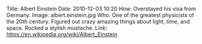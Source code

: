 Title: Albert Einstein
Date: 2010-12-03 10:20
How: Overstayed his visa from Germany.
Image: albert.einstein.jpg
Who: One of the greatest physicists of the 20th century.  Figured out crazy amazing things about light, time, and space. Rocked a stylish mustache.
Link: https://en.wikipedia.org/wiki/Albert_Einstein

